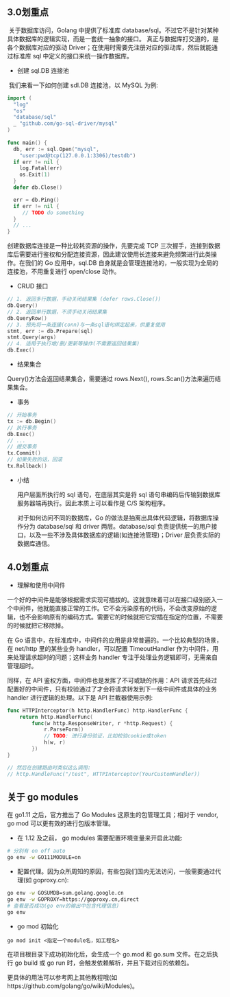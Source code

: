 ## 3.0划重点

​ 关于数据库访问，Golang 中提供了标准库 database/sql。不过它不是针对某种具体数据库的逻辑实现，而是一套统一抽象的接口。
真正与数据库打交道的，是各个数据库对应的驱动 Driver；在使用时需要先注册对应的驱动库，然后就能通过标准库 sql 中定义的接口来统一操作数据库。

- 创建 sql.DB 连接池

​ 我们来看一下如何创建 sdl.DB 连接池，以 MySQL 为例:

```go
import (
  "log"
  "os"
  "database/sql"
  _ "github.com/go-sql-driver/mysql"
)
​
func main() {
  db, err := sql.Open("mysql",
    "user:pwd@tcp(127.0.0.1:3306)/testdb")
  if err != nil {
    log.Fatal(err)
    os.Exit(1)
  }
  defer db.Close()

  err = db.Ping()
  if err != nil {
     // TODO do something
  }
  // ...
}
```

创建数据库连接是一种比较耗资源的操作，先要完成 TCP 三次握手，连接到数据库后需要进行鉴权和分配连接资源，因此建议使用长连接来避免频繁进行此类操作。在我们的 Go 应用中，sql.DB 自身就是会管理连接池的，一般实现为全局的连接池，不用重复进行 open/close 动作。

- CRUD 接口

```go
// 1. 返回多行数据，手动关闭结果集 (defer rows.Close())
db.Query()
// 2. 返回单行数据，不须手动关闭结果集
db.QueryRow()
// 3. 预先将一条连接(conn)与一条sql语句绑定起来，供重复使用
stmt, err := db.Prepare(sql)
stmt.Query(args)
// 4. 适用于执行增/删/更新等操作(不需要返回结果集)
db.Exec()
```

- 结果集合

Query()方法会返回结果集合，需要通过 rows.Next(), rows.Scan()方法来遍历结果集合。

- 事务

```go
// 开始事务
tx := db.Begin()
// 执行事务
db.Exec()
// ...
// 提交事务
tx.Commit()
// 如果失败的话，回滚
tx.Rollback()
```

- 小结

  用户层面所执行的 sql 语句，在底层其实是将 sql 语句串编码后传输到数据库服务器端再执行。因此本质上可以看作是 C/S 架构程序。

  对于如何访问不同的数据库，Go 的做法是抽离出具体代码逻辑，将数据库操作分为 database/sql 和 driver 两层。database/sql 负责提供统一的用户接口，以及一些不涉及具体数据库的逻辑(如连接池管理)；Driver 层负责实际的数据库通信。

## 4.0划重点

- 理解和使用中间件

一个好的中间件是能够根据需求实现可插拔的。这就意味着可以在接口级别嵌入一个中间件，他就能直接正常的工作。它不会污染原有的代码，不会改变原始的逻辑，也不会影响原有的编码方式。需要它的时候就把它安插在指定的位置，不需要的时候就把它移除掉。

在 Go 语言中，在标准库中，中间件的应用是非常普遍的。一个比较典型的场景，在 net/http 里的某些业务 handler，可以配置 TimeoutHandler 作为中间件，用来处理请求超时的问题；这样业务 handler 专注于处理业务逻辑即可，无需亲自管理超时。

同样，在 API 鉴权方面，中间件也是发挥了不可或缺的作用：API 请求首先经过配置好的中间件，只有校验通过了才会将请求转发到下一级中间件或具体的业务 handler 进行逻辑的处理。以下是 API 拦截器使用示例:

```go
func HTTPInterceptor(h http.HandlerFunc) http.HandlerFunc {
    return http.HandlerFunc(
        func(w http.ResponseWriter, r *http.Request) {
            r.ParseForm()
            // TODO: 进行身份验证，比如校验cookie或token
            h(w, r)
        })
}

// 然后在创建路由时类似这么调用:
// http.HandleFunc("/test", HTTPInterceptor(YourCustomHandler))
```

## 关于 go modules

在 go1.11 之后，官方推出了 Go Modules 这原生的包管理工具；相对于 vendor, go mod 可以更有效的进行包版本管理。

- 在 1.12 及之前， go modules 需要配置环境变量来开启此功能:

```bash
# 分别有 on off auto
go env -w GO111MODULE=on
```

- 配置代理。因为众所周知的原因，有些包我们国内无法访问，一般需要通过代理(如 goproxy.cn):

```bash
go env -w GOSUMDB=sum.golang.google.cn
go env -w GOPROXY=https://goproxy.cn,direct
# 查看是否成功(go env的输出中包含代理信息)
go env
```

- go mod 初始化

```
go mod init <指定一个module名，如工程名>
```

在项目根目录下成功初始化后，会生成一个 go.mod 和 go.sum 文件。在之后执行 go build 或 go run 时，会触发依赖解析，并且下载对应的依赖包。

更具体的用法可以参考网上其他教程哦(如https://github.com/golang/go/wiki/Modules)。



